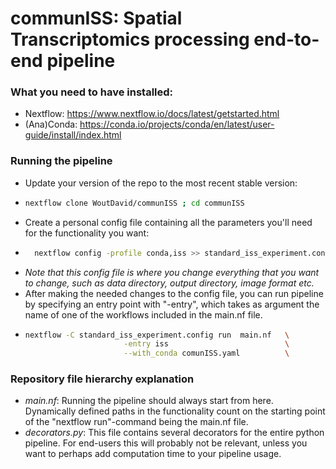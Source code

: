 # communISS: Spatial Transcriptomics processing end-to-end pipeline

### What you need to have installed:
- Nextflow: https://www.nextflow.io/docs/latest/getstarted.html
- (Ana)Conda: https://conda.io/projects/conda/en/latest/user-guide/install/index.html

### Running the pipeline
- Update your version of the repo to the most recent stable version:
- 	```bash
	nextflow clone WoutDavid/communISS ; cd communISS
	```
- Create a personal config file containing all the parameters you'll need for the functionality you want:
- ```bash
	nextflow config -profile conda,iss >> standard_iss_experiment.config
	```
- *Note that this config file is where you change everything that you want to change, such as data directory, output directory, image format etc.*
- After making the needed changes to the config file, you can run pipeline by specifying an entry point with "-entry", which takes as argument the name of one of the workflows included in the main.nf file.  
- ```bash
  nextflow -C standard_iss_experiment.config run  main.nf	\
						-entry iss							\
						--with_conda comunISS.yaml			\
	```


### Repository file hierarchy explanation
- *main.nf*: Running the pipeline should always start from here. Dynamically defined paths in the functionality count on the starting point of the "nextflow run"-command being the main.nf file.
- *decorators.py*: This file contains several decorators for the entire python pipeline. For end-users this will probably not be relevant, unless you want to perhaps add computation time to your pipeline usage.

